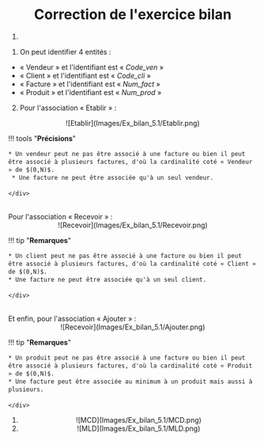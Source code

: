 # <center><div class = "titre5"> Correction de l'exercice bilan </div>
</center>
<div class="list2_1">

1. 

</div>
<div class="list3_a">

1. On peut identifier 4 entités :

</div>
<div class="couleur_puce10">

- « Vendeur » et l'identifiant est « *Code_ven* »
- « Client » et l'identifiant est « *Code_cli* » 
- « Facture » et l'identifiant est « *Num_fact* »
- « Produit » et l'identifiant est « *Num_prod* »

</div>
<div class="list3_b">

2. Pour l'association « Etablir » :

</div>
<div class="decal6">
<center>![Etablir](Images/Ex_bilan_5.1/Etablir.png)</center>

!!! tools "__Précisions__"
	<div class="couleur_puce6">

	* Un vendeur peut ne pas être associé à une facture ou bien il peut être associé à plusieurs factures, d'où la cardinalité coté « Vendeur » de $(0,N)$.
	 * Une facture ne peut être associée qu'à un seul vendeur.

	</div>
<br>
Pour l'association « Recevoir » :
<br>
<center>![Recevoir](Images/Ex_bilan_5.1/Recevoir.png)</center>

!!! tip "__Remarques__"
	<div class = "couleur_puce4">

	* Un client peut ne pas être associé à une facture ou bien il peut être associé à plusieurs factures, d'où la cardinalité coté « Client » de $(0,N)$.
	* Une facture ne peut être associée qu'à un seul client.

	</div>
<br>
Et enfin, pour l'association « Ajouter » :
<br>
<center>![Recevoir](Images/Ex_bilan_5.1/Ajouter.png)</center>

!!! tip "__Remarques__"
	<div class = "couleur_puce4">

	* Un produit peut ne pas être associé à une facture ou bien il peut être associé à plusieurs factures, d'où la cardinalité coté « Produit » de $(0,N)$.
	* Une facture peut être associée au minimum à un produit mais aussi à plusieurs.

	</div>
</div>
<div class="list2_2">

1. <center>![MCD](Images/Ex_bilan_5.1/MCD.png)</center>  
2. <center>![MLD](Images/Ex_bilan_5.1/MLD.png)</center>
</div>
